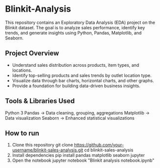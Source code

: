 # Blinkit-Analysis
This repository contains an Exploratory Data Analysis (EDA) project on the Blinkit dataset. The goal is to analyze sales performance, identify key trends, and generate insights using Python, Pandas, Matplotlib, and Seaborn.

## Project Overview
- Understand sales distribution across products, item types, and locations.
- Identify top-selling products and sales trends by outlet location type.
- Visualize data through bar charts, horizontal charts, and other graphs.
- Provide a foundation for building data-driven business insights.

## Tools & Libraries Used
Python 3
Pandas → Data cleaning, grouping, aggregations
Matplotlib → Data visualization
Seaborn → Enhanced statistical visualizations

## How to run
1. Clone this repository
   git clone https://github.com/your-username/blinkit-sales-analysis.git
   cd blinkit-sales-analysis
2. Install dependencies
   pip install pandas matplotlib seaborn jupyter
3. Open the notebook
  jupyter notebook "Blinkit analysis notebook.ipynb"

